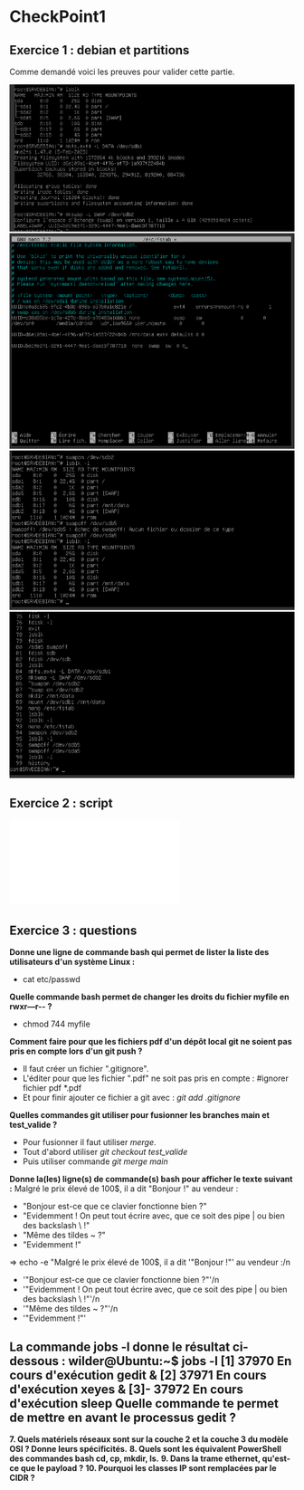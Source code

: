 # CheckPoint1

## Exercice 1 : debian et partitions

Comme demandé voici les preuves pour valider cette partie.

![première image](formatage_partitions.png)
![deuxieme image](modification_fstab.png)
![troisieme image](swap_on_off.png)
![quatrieme image](history.png)




## Exercice 2 : script

![fichier du script](addUsers.sh)






## Exercice 3 : questions 

**Donne une ligne de commande bash qui permet de lister la liste des utilisateurs d'un système Linux :**
 - cat etc/passwd

**Quelle commande bash permet de changer les droits du fichier myfile en rwxr—r-- ?**
 - chmod 744 myfile

**Comment faire pour que les fichiers pdf d'un dépôt local git ne soient pas pris en compte lors d'un git push ?**
 - Il faut créer un fichier ".gitignore".
 - L'éditer pour que les fichier ".pdf" ne soit pas pris en compte :
   #ignorer fichier pdf
   *.pdf
 - Et pour finir ajouter ce fichier a git avec : _git add .gitignore_

**Quelles commandes git utiliser pour fusionner les branches main et test_valide ?**
 - Pour fusionner il faut utiliser _merge_.
 - Tout d'abord utiliser _git checkout test_valide_
 - Puis utiliser commande _git merge main_


**Donne la(les) ligne(s) de commande(s) bash pour afficher le texte suivant :**
Malgré le prix élevé de 100$, il a dit "Bonjour !" au vendeur :
- "Bonjour est-ce que ce clavier fonctionne bien ?"
- "Evidemment ! On peut tout écrire avec, que ce soit des pipe | ou bien des backslash \\ !"
- "Même des tildes ~ ?"
- "Evidemment !"

=> echo -e "Malgré le prix élevé de 100$, il a dit '"Bonjour !"' au vendeur :/n
- '"Bonjour est-ce que ce clavier fonctionne bien ?"'/n
- '"Evidemment ! On peut tout écrire avec, que ce soit des pipe | ou bien des backslash \\ !"'/n
- '"Même des tildes ~ ?"'/n
- '"Evidemment !"'


**La commande jobs -l donne le résultat ci-dessous :**
wilder@Ubuntu:~$ jobs -l
[1]  37970 En cours d'exécution   gedit &
[2]  37971 En cours d'exécution   xeyes &
[3]- 37972 En cours d'exécution   sleep
Quelle commande te permet de mettre en avant le processus gedit ?
 - 


**7. Quels matériels réseaux sont sur la couche 2 et la couche 3 du modèle OSI ? Donne leurs spécificités.**
**8. Quels sont les équivalent PowerShell des commandes bash cd, cp, mkdir, ls.**
**9. Dans la trame ethernet, qu'est-ce que le payload ?**
**10. Pourquoi les classes IP sont remplacées par le CIDR ?**
